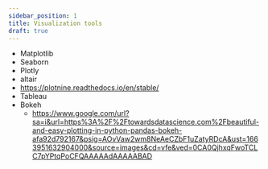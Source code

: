 ```yaml
---
sidebar_position: 1
title: Visualization tools
draft: true
---
```

- Matplotlib
- Seaborn
- Plotly
- altair
- https://plotnine.readthedocs.io/en/stable/
- Tableau
- Bokeh
  - https://www.google.com/url?sa=i&url=https%3A%2F%2Ftowardsdatascience.com%2Fbeautiful-and-easy-plotting-in-python-pandas-bokeh-afa92d792167&psig=AOvVaw2wm8NeAeCZbF1uZatyRDcA&ust=1663951632904000&source=images&cd=vfe&ved=0CA0QjhxqFwoTCLC7pYPtqPoCFQAAAAAdAAAAABAD